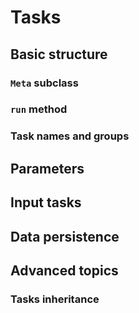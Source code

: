 # Tasks

## Basic structure

### `Meta` subclass

### `run` method

### Task names and groups


## Parameters


## Input tasks


## Data persistence


## Advanced topics

### Tasks inheritance
